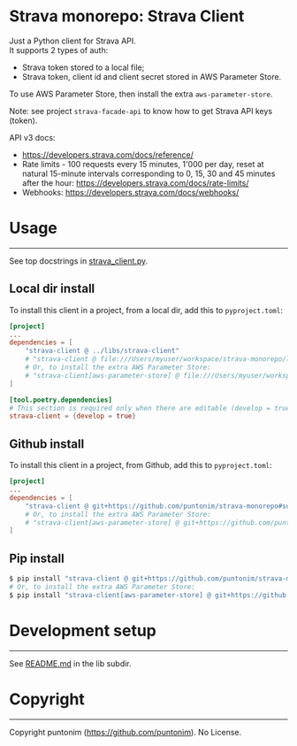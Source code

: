 **Strava monorepo: Strava Client**
==================================

Just a Python client for Strava API.\
It supports 2 types of auth:
 - Strava token stored to a local file;
 - Strava token, client id and client secret stored in AWS Parameter Store.

To use AWS Parameter Store, then install the extra `aws-parameter-store`.

Note: see project `strava-facade-api` to know how to get Strava API keys (token).

API v3 docs:
 - https://developers.strava.com/docs/reference/
 - Rate limits - 100 requests every 15 minutes, 1'000 per day, reset at natural
    15-minute intervals corresponding to 0, 15, 30 and 45 minutes after the hour:
    https://developers.strava.com/docs/rate-limits/
 - Webhooks: https://developers.strava.com/docs/webhooks/


Usage
=====

---

See top docstrings in [strava_client.py](strava_client/strava_client.py).

Local dir install
-----------------
To install this client in a project, from a local dir, add this to `pyproject.toml`:
```toml
[project]
...
dependencies = [
    "strava-client @ ../libs/strava-client"
    # "strava-client @ file:///Users/myuser/workspace/strava-monorepo/libs/strava-client"
    # Or, to install the extra AWS Parameter Store:
    # "strava-client[aws-parameter-store] @ file:///Users/myuser/workspace/strava-monorepo/libs/strava-client"
]

[tool.poetry.dependencies]
# This section is required only when there are editable (develop = true) dependencies.
strava-client = {develop = true}
```

Github install
--------------
To install this client in a project, from Github, add this to `pyproject.toml`:
```toml
[project]
...
dependencies = [
    "strava-client @ git+https://github.com/puntonim/strava-monorepo#subdirectory=libs/strava-client",
    # Or, to install the extra AWS Parameter Store:
    # "strava-client[aws-parameter-store] @ git+https://github.com/puntonim/strava-monorepo#subdirectory=libs/strava-client",
]
```

Pip install
-----------
```sh
$ pip install "strava-client @ git+https://github.com/puntonim/strava-monorepo#subdirectory=libs/strava-client"
# Or, to install the extra AWS Parameter Store:
$ pip install "strava-client[aws-parameter-store] @ git+https://github.com/puntonim/strava-monorepo#subdirectory=libs/strava-client",
```


Development setup
=================

---

See [README.md](../README.md) in the lib subdir.


Copyright
=========

---

Copyright puntonim (https://github.com/puntonim). No License.
